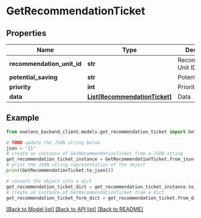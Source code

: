 # GetRecommendationTicket


## Properties

Name | Type | Description | Notes
------------ | ------------- | ------------- | -------------
**recommendation_unit_id** | **str** | Recommendation Unit ID | 
**potential_saving** | **str** | Potential Saving | 
**priority** | **int** | Priority | 
**data** | [**List[RecommendationTicket]**](RecommendationTicket.md) | Data | 

## Example

```python
from onelens_backend_client.models.get_recommendation_ticket import GetRecommendationTicket

# TODO update the JSON string below
json = "{}"
# create an instance of GetRecommendationTicket from a JSON string
get_recommendation_ticket_instance = GetRecommendationTicket.from_json(json)
# print the JSON string representation of the object
print(GetRecommendationTicket.to_json())

# convert the object into a dict
get_recommendation_ticket_dict = get_recommendation_ticket_instance.to_dict()
# create an instance of GetRecommendationTicket from a dict
get_recommendation_ticket_form_dict = get_recommendation_ticket.from_dict(get_recommendation_ticket_dict)
```
[[Back to Model list]](../README.md#documentation-for-models) [[Back to API list]](../README.md#documentation-for-api-endpoints) [[Back to README]](../README.md)


